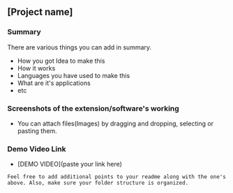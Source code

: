 ## [Project name]

### Summary 

There are various things you can add in summary.
- How you got Idea to make this
- How it works
- Languages you have used to make this
- What are it's applications
- etc

### Screenshots of the extension/software's working 
- You can attach files(Images) by dragging and dropping, selecting or pasting them.

### Demo Video Link
- [DEMO VIDEO](paste your link here)

`Feel free to add additional points to your readme along with the one's above. Also, make sure your folder structure is organized.`


